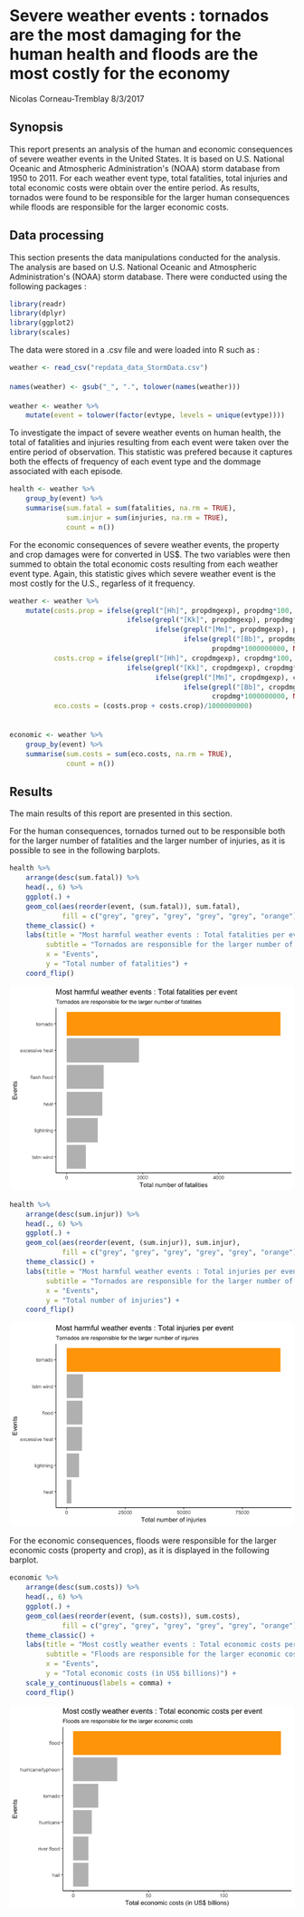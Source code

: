 Severe weather events : tornados are the most damaging for the human health and floods are the most costly for the economy
================
Nicolas Corneau-Tremblay
8/3/2017

Synopsis
--------

This report presents an analysis of the human and economic consequences of severe weather events in the United States. It is based on U.S. National Oceanic and Atmospheric Administration's (NOAA) storm database from 1950 to 2011. For each weather event type, total fatalities, total injuries and total economic costs were obtain over the entire period. As results, tornados were found to be responsible for the larger human consequences while floods are responsible for the larger economic costs.

Data processing
---------------

This section presents the data manipulations conducted for the analysis. The analysis are based on U.S. National Oceanic and Atmospheric Administration's (NOAA) storm database. There were conducted using the following packages :

``` r
library(readr)
library(dplyr)
library(ggplot2)
library(scales)
```

The data were stored in a .csv file and were loaded into R such as :

``` r
weather <- read_csv("repdata_data_StormData.csv")

names(weather) <- gsub("_", ".", tolower(names(weather)))

weather <- weather %>%
    mutate(event = tolower(factor(evtype, levels = unique(evtype))))
```

To investigate the impact of severe weather events on human health, the total of fatalities and injuries resulting from each event were taken over the entire period of observation. This statistic was prefered because it captures both the effects of frequency of each event type and the dommage associated with each episode.

``` r
health <- weather %>%
    group_by(event) %>%
    summarise(sum.fatal = sum(fatalities, na.rm = TRUE),
              sum.injur = sum(injuries, na.rm = TRUE),
              count = n())
```

For the economic consequences of severe weather events, the property and crop damages were for converted in US$. The two variables were then summed to obtain the total economic costs resulting from each weather event type. Again, this statistic gives which severe weather event is the most costly for the U.S., regarless of it frequency.

``` r
weather <- weather %>%
    mutate(costs.prop = ifelse(grepl("[Hh]", propdmgexp), propdmg*100,
                             ifelse(grepl("[Kk]", propdmgexp), propdmg*1000,
                                    ifelse(grepl("[Mm]", propdmgexp), propdmg*1000000,
                                           ifelse(grepl("[Bb]", propdmgexp),
                                                  propdmg*1000000000, NA)))),
           costs.crop = ifelse(grepl("[Hh]", cropdmgexp), cropdmg*100,
                             ifelse(grepl("[Kk]", cropdmgexp), cropdmg*1000,
                                    ifelse(grepl("[Mm]", cropdmgexp), cropdmg*1000000,
                                           ifelse(grepl("[Bb]", cropdmgexp),
                                                  cropdmg*1000000000, NA)))),
           eco.costs = (costs.prop + costs.crop)/1000000000)


economic <- weather %>%
    group_by(event) %>%
    summarise(sum.costs = sum(eco.costs, na.rm = TRUE),
              count = n())
```

Results
-------

The main results of this report are presented in this section.

For the human consequences, tornados turned out to be responsible both for the larger number of fatalities and the larger number of injuries, as it is possible to see in the following barplots.

``` r
health %>%
    arrange(desc(sum.fatal)) %>%
    head(., 6) %>%
    ggplot(.) +
    geom_col(aes(reorder(event, (sum.fatal)), sum.fatal),
             fill = c("grey", "grey", "grey", "grey", "grey", "orange")) +
    theme_classic() +
    labs(title = "Most harmful weather events : Total fatalities per event",
         subtitle = "Tornados are responsible for the larger number of fatalities",
         x = "Events",
         y = "Total number of fatalities") +
    coord_flip()
```

![](storm_R_files/figure-markdown_github/unnamed-chunk-5-1.png)

``` r
health %>%
    arrange(desc(sum.injur)) %>%
    head(., 6) %>%
    ggplot(.) +
    geom_col(aes(reorder(event, (sum.injur)), sum.injur),
             fill = c("grey", "grey", "grey", "grey", "grey", "orange")) +
    theme_classic() +
    labs(title = "Most harmful weather events : Total injuries per event",
         subtitle = "Tornados are responsible for the larger number of injuries",
         x = "Events",
         y = "Total number of injuries") +
    coord_flip()
```

![](storm_R_files/figure-markdown_github/unnamed-chunk-6-1.png)

For the economic consequences, floods were responsible for the larger economic costs (property and crop), as it is displayed in the following barplot.

``` r
economic %>%
    arrange(desc(sum.costs)) %>%
    head(., 6) %>%
    ggplot(.) +
    geom_col(aes(reorder(event, (sum.costs)), sum.costs),
             fill = c("grey", "grey", "grey", "grey", "grey", "orange")) +
    theme_classic() +
    labs(title = "Most costly weather events : Total economic costs per event",
         subtitle = "Floods are responsible for the larger economic costs",
         x = "Events",
         y = "Total economic costs (in US$ billions)") +
    scale_y_continuous(labels = comma) +
    coord_flip()
```

![](storm_R_files/figure-markdown_github/unnamed-chunk-7-1.png)
